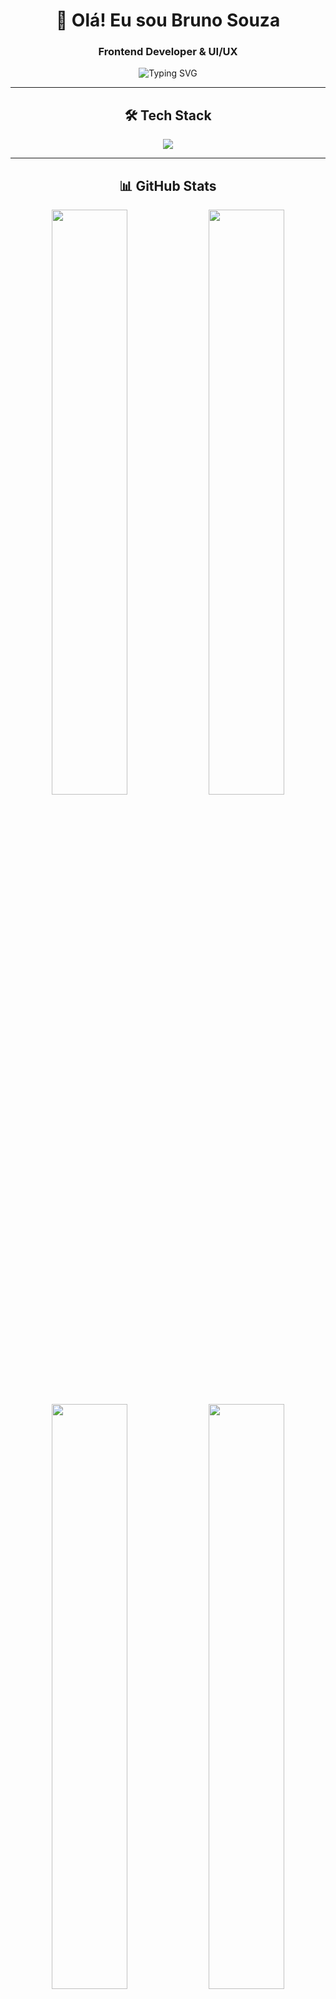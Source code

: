 <div align="center">
  
# 🚀 Olá! Eu sou Bruno Souza
### Frontend Developer & UI/UX 

<img src="https://readme-typing-svg.herokuapp.com?font=Fira+Code&size=22&duration=3000&pause=1000&color=00D9FF&center=true&vCenter=true&width=435&lines=Frontend+Developer;React+%7C+Vue+%7C+Angular;UI%2FUX+Designer;Always+learning+new+things" alt="Typing SVG" />

</div>

---

<div align="center">

## 🛠️ **Tech Stack**

<img src="https://skillicons.dev/icons?i=html,css,js,ts,react,vue,angular,nodejs,sass,tailwind,figma,photoshop&theme=dark" />

</div>

---

<div align="center">

## 📊 **GitHub Stats**

<img width="49%" src="https://github-readme-stats.vercel.app/api?username=Brun05ouza&show_icons=true&theme=tokyonight&hide_border=true&count_private=true" />
<img width="49%" src="https://github-readme-streak-stats.herokuapp.com/?user=Brun05ouza&theme=tokyonight&hide_border=true" />

<img width="49%" src="https://github-readme-stats.vercel.app/api/top-langs/?username=Brun05ouza&layout=compact&theme=tokyonight&hide_border=true" />
<img width="49%" src="https://github-readme-activity-graph.vercel.app/graph?username=Brun05ouza&theme=tokyo-night&hide_border=true&area=true" />

</div>

---

<div align="center">

## 🎨 **Frontend Projects**

<table>
<tr>
<td width="50%">

### 🌟 **E-commerce Platform**
[![Readme Card](https://github-readme-stats.vercel.app/api/pin/?username=Brun05ouza&repo=NOME_DO_REPO&theme=tokyonight&hide_border=true)](https://github.com/SEU_USERNAME/NOME_DO_REPO)

**Tech:** React, TypeScript, Styled Components
- 🛒 Carrinho dinâmico
- 💳 Integração de pagamento
- 📱 Design responsivo

</td>
<td width="50%">

### 🎯 **Dashboard Analytics**
[![Readme Card](https://github-readme-stats.vercel.app/api/pin/?username=Brun05ouza&repo=NOME_DO_REPO2&theme=tokyonight&hide_border=true)](https://github.com/SEU_USERNAME/NOME_DO_REPO2)

**Tech:** Vue.js, Chart.js, Vuetify
- 📈 Gráficos interativos
- 🔄 Dados em tempo real
- 🎨 UI moderna

</td>
</tr>
</table>

</div>

---

<div align="center">

## 🎭 **Skills & Tools**

<details>
<summary>🎨 <b>Frontend Technologies</b></summary>
<br>

![HTML5](https://img.shields.io/badge/HTML5-E34F26?style=for-the-badge&logo=html5&logoColor=white)
![CSS3](https://img.shields.io/badge/CSS3-1572B6?style=for-the-badge&logo=css3&logoColor=white)
![JavaScript](https://img.shields.io/badge/JavaScript-F7DF1E?style=for-the-badge&logo=javascript&logoColor=black)
![TypeScript](https://img.shields.io/badge/TypeScript-007ACC?style=for-the-badge&logo=typescript&logoColor=white)
![React](https://img.shields.io/badge/React-20232A?style=for-the-badge&logo=react&logoColor=61DAFB)
![Vue.js](https://img.shields.io/badge/Vue.js-35495E?style=for-the-badge&logo=vue.js&logoColor=4FC08D)
![Angular](https://img.shields.io/badge/Angular-DD0031?style=for-the-badge&logo=angular&logoColor=white)

</details>

<details>
<summary>🎯 <b>Styling & Design</b></summary>
<br>

![Sass](https://img.shields.io/badge/Sass-CC6699?style=for-the-badge&logo=sass&logoColor=white)
![Tailwind CSS](https://img.shields.io/badge/Tailwind_CSS-38B2AC?style=for-the-badge&logo=tailwind-css&logoColor=white)
![Styled Components](https://img.shields.io/badge/styled--components-DB7093?style=for-the-badge&logo=styled-components&logoColor=white)
![Figma](https://img.shields.io/badge/Figma-F24E1E?style=for-the-badge&logo=figma&logoColor=white)
![Adobe XD](https://img.shields.io/badge/Adobe%20XD-470137?style=for-the-badge&logo=Adobe%20XD&logoColor=#FF61F6)

</details>

<details>
<summary>⚡ <b>Tools & Workflow</b></summary>
<br>

![Git](https://img.shields.io/badge/Git-F05032?style=for-the-badge&logo=git&logoColor=white)
![Webpack](https://img.shields.io/badge/Webpack-8DD6F9?style=for-the-badge&logo=webpack&logoColor=black)
![Vite](https://img.shields.io/badge/Vite-B73BFE?style=for-the-badge&logo=vite&logoColor=FFD62E)
![NPM](https://img.shields.io/badge/NPM-CB3837?style=for-the-badge&logo=npm&logoColor=white)

</details>

</div>

---

<div align="center">

## 🏆 **GitHub Trophies**

<img src="https://github-profile-trophy.vercel.app/?username=Brun05ouza&theme=tokyonight&no-frame=true&row=1&column=7" />

</div>

---

<div align="center">

## 🐍 **Snake Animation**

<svg width="800" height="200" xmlns="http://www.w3.org/2000/svg">
  <defs>
    <linearGradient id="snakeGradient" x1="0%" y1="0%" x2="100%" y2="0%">
      <stop offset="0%" style="stop-color:#00ff41;stop-opacity:1" />
      <stop offset="50%" style="stop-color:#00d4aa;stop-opacity:1" />
      <stop offset="100%" style="stop-color:#0099ff;stop-opacity:1" />
    </linearGradient>
  </defs>
  
  <!-- Corpo da cobra -->
  <g>
    <circle r="8" fill="url(#snakeGradient)">
      <animateMotion dur="4s" repeatCount="indefinite" path="M50,100 L750,100 L50,100 Z" />
    </circle>
    <circle r="7" fill="url(#snakeGradient)" opacity="0.8">
      <animateMotion dur="4s" repeatCount="indefinite" begin="0.1s" path="M50,100 L750,100 L50,100 Z" />
    </circle>
    <circle r="6" fill="url(#snakeGradient)" opacity="0.7">
      <animateMotion dur="4s" repeatCount="indefinite" begin="0.2s" path="M50,100 L750,100 L50,100 Z" />
    </circle>
    <circle r="5" fill="url(#snakeGradient)" opacity="0.6">
      <animateMotion dur="4s" repeatCount="indefinite" begin="0.3s" path="M50,100 L750,100 L50,100 Z" />
    </circle>
    <circle r="4" fill="url(#snakeGradient)" opacity="0.5">
      <animateMotion dur="4s" repeatCount="indefinite" begin="0.4s" path="M50,100 L750,100 L50,100 Z" />
    </circle>
  </g>
</svg>

</div>

---

<div align="center">

## 📫 **Vamos Conectar?**

<a href="https://linkedin.com/in/SEU_LINKEDIN">
  <img src="https://img.shields.io/badge/LinkedIn-0077B5?style=for-the-badge&logo=linkedin&logoColor=white" />
</a>
<a href="https://twitter.com/SEU_TWITTER">
  <img src="https://img.shields.io/badge/Twitter-1DA1F2?style=for-the-badge&logo=twitter&logoColor=white" />
</a>
<a href="mailto:SEU_EMAIL@gmail.com">
  <img src="https://img.shields.io/badge/Gmail-D14836?style=for-the-badge&logo=gmail&logoColor=white" />
</a>
<a href="https://SEU_PORTFOLIO.com">
  <img src="https://img.shields.io/badge/Portfolio-000000?style=for-the-badge&logo=About.me&logoColor=white" />
</a>

</div>

---

<div align="center">

### 💭 **Quote of the Day**
<img src="https://quotes-github-readme.vercel.app/api?type=horizontal&theme=tokyonight" />

</div>

---

<div align="center">

**⭐ From [Brun05ouza](https://github.com/Brun05ouza)**

<img src="https://komarev.com/ghpvc/?username=Brun05ouza&color=blueviolet&style=for-the-badge" />

</div>
